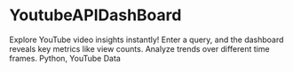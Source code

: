 # YoutubeAPIDashBoard
Explore YouTube video insights instantly! Enter a query, and the dashboard reveals key metrics like view counts. Analyze trends over different time frames. Python, YouTube Data 

